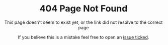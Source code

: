 <div align="center">
<h1>404 Page Not Found</h1>

<p>This page doesn't seem to exist yet, or the link did not resolve to the correct page</p>

<p>If you believe this is a mistake feel free to open an <a href="https://github.com/Ktt-Development/webdir/issues">issue ticked</a>.</p>
</div>